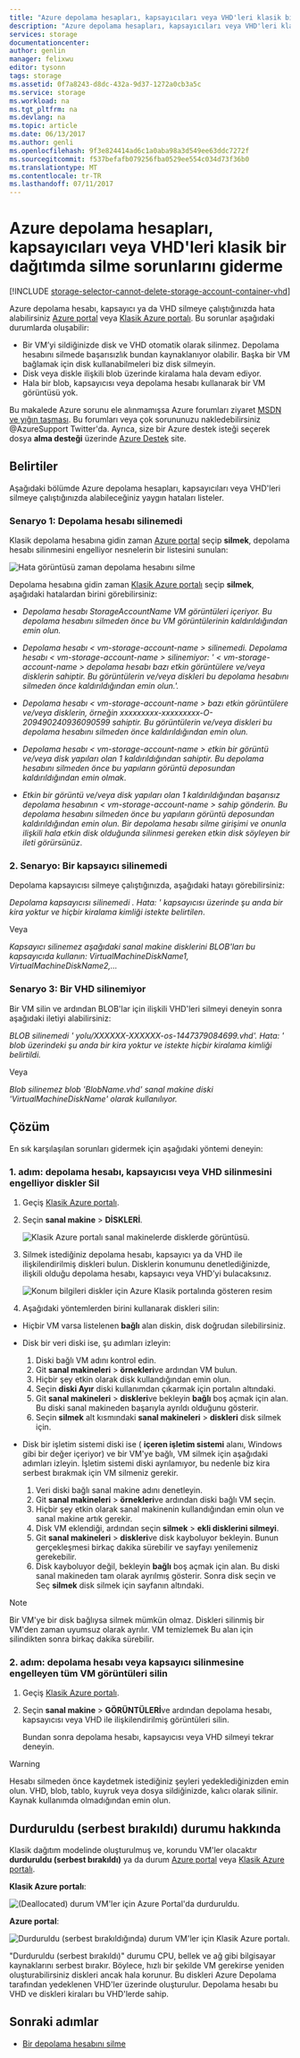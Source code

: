 ```yaml
---
title: "Azure depolama hesapları, kapsayıcıları veya VHD'leri klasik bir dağıtımda silme sorunlarını giderme | Microsoft Docs"
description: "Azure depolama hesapları, kapsayıcıları veya VHD'leri klasik bir dağıtımda silme sorunlarını giderme"
services: storage
documentationcenter: 
author: genlin
manager: felixwu
editor: tysonn
tags: storage
ms.assetid: 0f7a8243-d8dc-432a-9d37-1272a0cb3a5c
ms.service: storage
ms.workload: na
ms.tgt_pltfrm: na
ms.devlang: na
ms.topic: article
ms.date: 06/13/2017
ms.author: genli
ms.openlocfilehash: 9f3e824414ad6c1a0aba98a3d549ee63ddc7272f
ms.sourcegitcommit: f537befafb079256fba0529ee554c034d73f36b0
ms.translationtype: MT
ms.contentlocale: tr-TR
ms.lasthandoff: 07/11/2017
---
```

# <a name="troubleshoot-deleting-azure-storage-accounts-containers-or-vhds-in-a-classic-deployment"></a>Azure depolama hesapları, kapsayıcıları veya VHD'leri klasik bir dağıtımda silme sorunlarını giderme
[!INCLUDE [storage-selector-cannot-delete-storage-account-container-vhd](../../includes/storage-selector-cannot-delete-storage-account-container-vhd.md)]

Azure depolama hesabı, kapsayıcı ya da VHD silmeye çalıştığınızda hata alabilirsiniz [Azure portal](https://portal.azure.com/) veya [Klasik Azure portalı](https://manage.windowsazure.com/). Bu sorunlar aşağıdaki durumlarda oluşabilir:

* Bir VM’yi sildiğinizde disk ve VHD otomatik olarak silinmez. Depolama hesabını silmede başarısızlık bundan kaynaklanıyor olabilir. Başka bir VM bağlamak için disk kullanabilmeleri biz disk silmeyin.
* Disk veya diskle ilişkili blob üzerinde kiralama hala devam ediyor.
* Hala bir blob, kapsayıcısı veya depolama hesabı kullanarak bir VM görüntüsü yok.

Bu makalede Azure sorunu ele alınmamışsa Azure forumları ziyaret [MSDN ve yığın taşması](https://azure.microsoft.com/support/forums/). Bu forumları veya çok sorununuzu nakledebilirsiniz @AzureSupport Twitter'da. Ayrıca, size bir Azure destek isteği seçerek dosya **alma desteği** üzerinde [Azure Destek](https://azure.microsoft.com/support/options/) site.

## <a name="symptoms"></a>Belirtiler
Aşağıdaki bölümde Azure depolama hesapları, kapsayıcıları veya VHD'leri silmeye çalıştığınızda alabileceğiniz yaygın hataları listeler.

### <a name="scenario-1-unable-to-delete-a-storage-account"></a>Senaryo 1: Depolama hesabı silinemedi
Klasik depolama hesabına gidin zaman [Azure portal](https://portal.azure.com/) seçip **silmek**, depolama hesabı silinmesini engelliyor nesnelerin bir listesini sunulan:

  ![Hata görüntüsü zaman depolama hesabını silme](./media/storage-cannot-delete-storage-account-container-vhd/newerror.png)

Depolama hesabına gidin zaman [Klasik Azure portalı](https://manage.windowsazure.com/) seçip **silmek**, aşağıdaki hatalardan birini görebilirsiniz:

- *Depolama hesabı StorageAccountName VM görüntüleri içeriyor. Bu depolama hesabını silmeden önce bu VM görüntülerinin kaldırıldığından emin olun.*

- *Depolama hesabı < vm-storage-account-name > silinemedi. Depolama hesabı < vm-storage-account-name > silinemiyor: ' < vm-storage-account-name > depolama hesabı bazı etkin görüntülere ve/veya disklerin sahiptir. Bu görüntülerin ve/veya diskleri bu depolama hesabını silmeden önce kaldırıldığından emin olun.'.*

- *Depolama hesabı < vm-storage-account-name > bazı etkin görüntülere ve/veya disklerin, örneğin xxxxxxxxx-xxxxxxxxx-O-209490240936090599 sahiptir. Bu görüntülerin ve/veya diskleri bu depolama hesabını silmeden önce kaldırıldığından emin olun.*

- *Depolama hesabı < vm-storage-account-name > etkin bir görüntü ve/veya disk yapıları olan 1 kaldırıldığından sahiptir. Bu depolama hesabını silmeden önce bu yapıların görüntü deposundan kaldırıldığından emin olmak*.

- *Etkin bir görüntü ve/veya disk yapıları olan 1 kaldırıldığından başarısız depolama hesabının < vm-storage-account-name > sahip gönderin. Bu depolama hesabını silmeden önce bu yapıların görüntü deposundan kaldırıldığından emin olun. Bir depolama hesabı silme girişimi ve onunla ilişkili hala etkin disk olduğunda silinmesi gereken etkin disk söyleyen bir ileti görürsünüz*.

### <a name="scenario-2-unable-to-delete-a-container"></a>2. Senaryo: Bir kapsayıcı silinemedi
Depolama kapsayıcısı silmeye çalıştığınızda, aşağıdaki hatayı görebilirsiniz:

*Depolama kapsayıcısı silinemedi <container name>. Hata: ' kapsayıcısı üzerinde şu anda bir kira yoktur ve hiçbir kiralama kimliği istekte belirtilen*.

Veya

*Kapsayıcı silinemez aşağıdaki sanal makine disklerini BLOB'ları bu kapsayıcıda kullanın: VirtualMachineDiskName1, VirtualMachineDiskName2,...*

### <a name="scenario-3-unable-to-delete-a-vhd"></a>Senaryo 3: Bir VHD silinemiyor
Bir VM silin ve ardından BLOB'lar için ilişkili VHD'leri silmeyi deneyin sonra aşağıdaki iletiyi alabilirsiniz:

*BLOB silinemedi ' yolu/XXXXXX-XXXXXX-os-1447379084699.vhd'. Hata: ' blob üzerindeki şu anda bir kira yoktur ve istekte hiçbir kiralama kimliği belirtildi.*

Veya

*Blob silinemez blob 'BlobName.vhd' sanal makine diski 'VirtualMachineDiskName' olarak kullanılıyor.*

## <a name="solution"></a>Çözüm
En sık karşılaşılan sorunları gidermek için aşağıdaki yöntemi deneyin:

### <a name="step-1-delete-any-disks-that-are-preventing-deletion-of-the-storage-account-container-or-vhd"></a>1. adım: depolama hesabı, kapsayıcısı veya VHD silinmesini engelliyor diskler Sil
1. Geçiş [Klasik Azure portalı](https://manage.windowsazure.com/).
2. Seçin **sanal makine** > **DİSKLERİ**.

    ![Klasik Azure portalı sanal makinelerde disklerde görüntüsü.](./media/storage-cannot-delete-storage-account-container-vhd/VMUI.png)
3. Silmek istediğiniz depolama hesabı, kapsayıcı ya da VHD ile ilişkilendirilmiş diskleri bulun. Disklerin konumunu denetlediğinizde, ilişkili olduğu depolama hesabı, kapsayıcı veya VHD’yi bulacaksınız.

    ![Konum bilgileri diskler için Azure Klasik portalında gösteren resim](./media/storage-cannot-delete-storage-account-container-vhd/DiskLocation.png)
4. Aşağıdaki yöntemlerden birini kullanarak diskleri silin:

  - Hiçbir VM varsa listelenen **bağlı** alan diskin, disk doğrudan silebilirsiniz.

  - Disk bir veri diski ise, şu adımları izleyin:

    1. Diski bağlı VM adını kontrol edin.
    2. Git **sanal makineleri** > **örnekleri**ve ardından VM bulun.
    3. Hiçbir şey etkin olarak disk kullandığından emin olun.
    4. Seçin **diski Ayır** diski kullanımdan çıkarmak için portalın altındaki.
    5. Git **sanal makineleri** > **diskleri**ve bekleyin **bağlı** boş açmak için alan. Bu diski sanal makineden başarıyla ayrıldı olduğunu gösterir.
    6. Seçin **silmek** alt kısmındaki **sanal makineleri** > **diskleri** disk silmek için.

  - Disk bir işletim sistemi diski ise ( **içeren işletim sistemi** alanı, Windows gibi bir değer içeriyor) ve bir VM'ye bağlı, VM silmek için aşağıdaki adımları izleyin. İşletim sistemi diski ayrılamıyor, bu nedenle biz kira serbest bırakmak için VM silmeniz gerekir.

    1. Veri diski bağlı sanal makine adını denetleyin.  
    2. Git **sanal makineleri** > **örnekleri**ve ardından diski bağlı VM seçin.
    3. Hiçbir şey etkin olarak sanal makinenin kullandığından emin olun ve sanal makine artık gerekir.
    4. Disk VM eklendiği, ardından seçin **silmek** > **ekli disklerini silmeyi**.
    5. Git **sanal makineleri** > **diskleri**ve disk kayboluyor bekleyin.  Bunun gerçekleşmesi birkaç dakika sürebilir ve sayfayı yenilemeniz gerekebilir.
    6. Disk kayboluyor değil, bekleyin **bağlı** boş açmak için alan. Bu diski sanal makineden tam olarak ayrılmış gösterir.  Sonra disk seçin ve Seç **silmek** disk silmek için sayfanın altındaki.


   > [!NOTE]
   > Bir VM'ye bir disk bağlıysa silmek mümkün olmaz. Diskleri silinmiş bir VM'den zaman uyumsuz olarak ayrılır. VM temizlemek Bu alan için silindikten sonra birkaç dakika sürebilir.
   >
   >


### <a name="step-2-delete-any-vm-images-that-are-preventing-deletion-of-the-storage-account-or-container"></a>2. adım: depolama hesabı veya kapsayıcı silinmesine engelleyen tüm VM görüntüleri silin
1. Geçiş [Klasik Azure portalı](https://manage.windowsazure.com/).
2. Seçin **sanal makine** > **GÖRÜNTÜLERİ**ve ardından depolama hesabı, kapsayıcısı veya VHD ile ilişkilendirilmiş görüntüleri silin.

    Bundan sonra depolama hesabı, kapsayıcısı veya VHD silmeyi tekrar deneyin.

> [!WARNING]
> Hesabı silmeden önce kaydetmek istediğiniz şeyleri yedeklediğinizden emin olun. VHD, blob, tablo, kuyruk veya dosya sildiğinizde, kalıcı olarak silinir. Kaynak kullanımda olmadığından emin olun.
>
>

## <a name="about-the-stopped-deallocated-status"></a>Durduruldu (serbest bırakıldı) durumu hakkında
Klasik dağıtım modelinde oluşturulmuş ve, korundu VM'ler olacaktır **durduruldu (serbest bırakıldı)** ya da durum [Azure portal](https://portal.azure.com/) veya [Klasik Azure portalı](https://manage.windowsazure.com/).

**Klasik Azure portalı**:

![(Deallocated) durum VM'ler için Azure Portal'da durduruldu.](./media/storage-cannot-delete-storage-account-container-vhd/moreinfo2.png)

**Azure portal**:

![Durduruldu (serbest bırakıldığında) durum VM'ler için Klasik Azure portalı.](./media/storage-cannot-delete-storage-account-container-vhd/moreinfo1.png)

"Durduruldu (serbest bırakıldı)" durumu CPU, bellek ve ağ gibi bilgisayar kaynaklarını serbest bırakır. Böylece, hızlı bir şekilde VM gerekirse yeniden oluşturabilirsiniz diskleri ancak hala korunur. Bu diskleri Azure Depolama tarafından yedeklenen VHD'ler üzerinde oluşturulur. Depolama hesabı bu VHD ve diskleri kiraları bu VHD'lerde sahip.

## <a name="next-steps"></a>Sonraki adımlar
* [Bir depolama hesabını silme](storage-create-storage-account.md#delete-a-storage-account)
